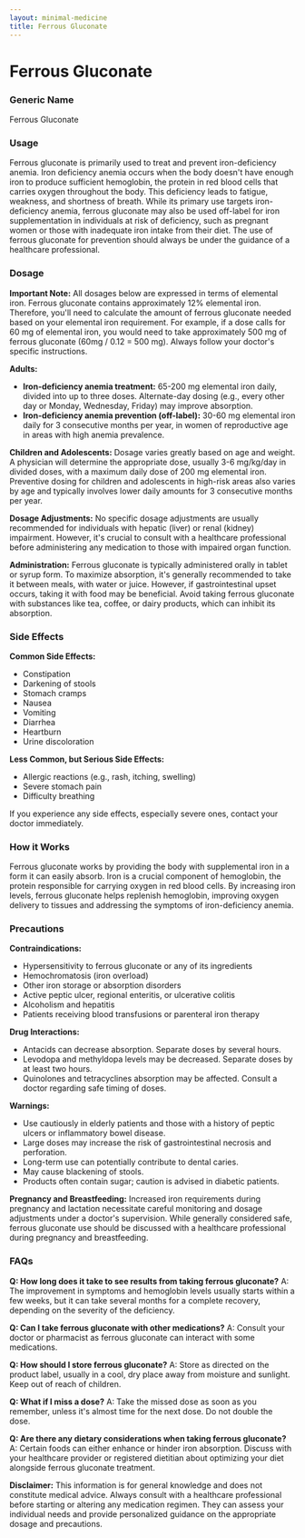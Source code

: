 ```yaml
---
layout: minimal-medicine
title: Ferrous Gluconate
---
```


# Ferrous Gluconate
### Generic Name
Ferrous Gluconate

### Usage
Ferrous gluconate is primarily used to treat and prevent iron-deficiency anemia.  Iron deficiency anemia occurs when the body doesn't have enough iron to produce sufficient hemoglobin, the protein in red blood cells that carries oxygen throughout the body.  This deficiency leads to fatigue, weakness, and shortness of breath.  While its primary use targets iron-deficiency anemia, ferrous gluconate may also be used off-label for iron supplementation in individuals at risk of deficiency, such as pregnant women or those with inadequate iron intake from their diet.  The use of ferrous gluconate for prevention should always be under the guidance of a healthcare professional.

### Dosage

**Important Note:**  All dosages below are expressed in terms of elemental iron. Ferrous gluconate contains approximately 12% elemental iron.  Therefore, you'll need to calculate the amount of ferrous gluconate needed based on your elemental iron requirement.  For example, if a dose calls for 60 mg of elemental iron, you would need to take approximately 500 mg of ferrous gluconate (60mg / 0.12 = 500 mg).  Always follow your doctor's specific instructions.

**Adults:**

* **Iron-deficiency anemia treatment:** 65-200 mg elemental iron daily, divided into up to three doses.  Alternate-day dosing (e.g., every other day or Monday, Wednesday, Friday) may improve absorption.
* **Iron-deficiency anemia prevention (off-label):** 30-60 mg elemental iron daily for 3 consecutive months per year, in women of reproductive age in areas with high anemia prevalence.

**Children and Adolescents:**  Dosage varies greatly based on age and weight.  A physician will determine the appropriate dose, usually 3-6 mg/kg/day in divided doses, with a maximum daily dose of 200 mg elemental iron.  Preventive dosing for children and adolescents in high-risk areas also varies by age and typically involves lower daily amounts for 3 consecutive months per year.

**Dosage Adjustments:**  No specific dosage adjustments are usually recommended for individuals with hepatic (liver) or renal (kidney) impairment. However, it's crucial to consult with a healthcare professional before administering any medication to those with impaired organ function.

**Administration:**  Ferrous gluconate is typically administered orally in tablet or syrup form.  To maximize absorption, it's generally recommended to take it between meals, with water or juice.  However, if gastrointestinal upset occurs, taking it with food may be beneficial.  Avoid taking ferrous gluconate with substances like tea, coffee, or dairy products, which can inhibit its absorption.

### Side Effects

**Common Side Effects:**

* Constipation
* Darkening of stools
* Stomach cramps
* Nausea
* Vomiting
* Diarrhea
* Heartburn
* Urine discoloration

**Less Common, but Serious Side Effects:**

* Allergic reactions (e.g., rash, itching, swelling)
* Severe stomach pain
* Difficulty breathing

If you experience any side effects, especially severe ones, contact your doctor immediately.

### How it Works
Ferrous gluconate works by providing the body with supplemental iron in a form it can easily absorb.  Iron is a crucial component of hemoglobin, the protein responsible for carrying oxygen in red blood cells.  By increasing iron levels, ferrous gluconate helps replenish hemoglobin, improving oxygen delivery to tissues and addressing the symptoms of iron-deficiency anemia.

### Precautions

**Contraindications:**

* Hypersensitivity to ferrous gluconate or any of its ingredients
* Hemochromatosis (iron overload)
* Other iron storage or absorption disorders
* Active peptic ulcer, regional enteritis, or ulcerative colitis
* Alcoholism and hepatitis
* Patients receiving blood transfusions or parenteral iron therapy


**Drug Interactions:**

* Antacids can decrease absorption. Separate doses by several hours.
* Levodopa and methyldopa levels may be decreased. Separate doses by at least two hours.
* Quinolones and tetracyclines absorption may be affected. Consult a doctor regarding safe timing of doses.


**Warnings:**

* Use cautiously in elderly patients and those with a history of peptic ulcers or inflammatory bowel disease.
* Large doses may increase the risk of gastrointestinal necrosis and perforation.
* Long-term use can potentially contribute to dental caries.
* May cause blackening of stools.
* Products often contain sugar; caution is advised in diabetic patients.


**Pregnancy and Breastfeeding:** Increased iron requirements during pregnancy and lactation necessitate careful monitoring and dosage adjustments under a doctor's supervision.  While generally considered safe, ferrous gluconate use should be discussed with a healthcare professional during pregnancy and breastfeeding.

### FAQs

**Q: How long does it take to see results from taking ferrous gluconate?**
A: The improvement in symptoms and hemoglobin levels usually starts within a few weeks, but it can take several months for a complete recovery, depending on the severity of the deficiency.

**Q: Can I take ferrous gluconate with other medications?**
A: Consult your doctor or pharmacist as ferrous gluconate can interact with some medications.

**Q: How should I store ferrous gluconate?**
A: Store as directed on the product label, usually in a cool, dry place away from moisture and sunlight.  Keep out of reach of children.

**Q:  What if I miss a dose?**
A: Take the missed dose as soon as you remember, unless it's almost time for the next dose.  Do not double the dose.

**Q: Are there any dietary considerations when taking ferrous gluconate?**
A: Certain foods can either enhance or hinder iron absorption. Discuss with your healthcare provider or registered dietitian about optimizing your diet alongside ferrous gluconate treatment.

**Disclaimer:** This information is for general knowledge and does not constitute medical advice. Always consult with a healthcare professional before starting or altering any medication regimen.  They can assess your individual needs and provide personalized guidance on the appropriate dosage and precautions.
